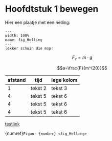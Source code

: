 # Hoofdtstuk 1 bewegen

Hier een plaatje met een helling:

``` {figure} Figures/fig_Helling.png
---
width: 100%
name: fig_Helling
---
lekker schuin die mop!
```


$$F_z=m\cdot g$$

$$a=\frac{F}{m^{20}}$$

|afstand|tijd|lege kolom|
|---|---|---|
|1|tekst 2|tekst 3|
|4|tekst 5|tekst 6|
|4|tekst 5|tekst 6|
|4|tekst 5|tekst 6|


[testlink](youtube.com)

{numref}`Figuur {number} <fig_Helling>`